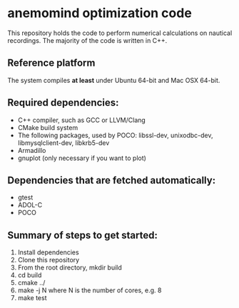 # anemomind optimization code
This repository holds the code to perform numerical calculations
on nautical recordings. The majority of the code is written in C++.

## Reference platform
The system compiles **at least** under Ubuntu 64-bit and Mac OSX 64-bit.

## Required dependencies:
  * C++ compiler, such as GCC or LLVM/Clang
  * CMake build system
  * The following packages, used by POCO:
    libssl-dev, unixodbc-dev, libmysqlclient-dev, libkrb5-dev
  * Armadillo
  * gnuplot (only necessary if you want to plot)
## Dependencies that are fetched automatically:
  * gtest
  * ADOL-C
  * POCO

## Summary of steps to get started:
  1. Install dependencies
  2. Clone this repository
  3. From the root directory,
     mkdir build
  4. cd build
  5. cmake ../
  6. make -j N
     where N is the number of cores, e.g. 8
  7. make test